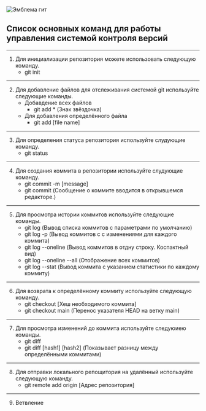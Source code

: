 ![Эмблема гит](git.jpeg)
##  Список основных команд для работы управления системой контроля версий 

___
1. Для инициализации репозитория можете использовать следующую команду.
   * git init
---
2. Для добавление файлов для отслеживания системой git используйте следующие команды.
   * Добавдение всех файлов 
	   * git add * (Знак звёздочка)
	* Для добавления определённого файла
	   * git add [file name]
---
3. Для определения статуса репозитория используйте слудующие команду.
	* git status
---
4. Для создания коммита в репозитории используйте слудующие команду.
	* git commit -m [message]
	* git commit (Сообщение о коммите вводится в открывшемся редакторе.)
---
5. Для просмотра истории коммитов используйте следующие команды.
	* git log (Вывод списка коммитов с параметрами по умолчанию)
	* git log -p (Вывод коммитов с с изменениями для каждого коммита)
	* git log --oneline (Вывод коммитов в отдну строку. Коспактный вид)
   * git log --oneline --all (Отображение всех коммитов)
	* git log --stat (Вывод коммита с указанием статистики по каждому коммиту)
---
6. Для возврата к определённому коммиту используйте следующую команду.
   * git checkout [Хеш необходимого коммита]
	* git checkout main (Перенос указателя HEAD на ветку main)
---
7. Для просмотра изменений до коммита используйте следуюиею команды.
	* git diff 
	* git diff [hash1] [hash2] (Показывает разницу между определёнными коммитами)
___
8. Для отправки локального репощитория на удалённый используйте следующую команду.
	* git remote add origin [Адрес репозитория]
___
9. Ветвление

